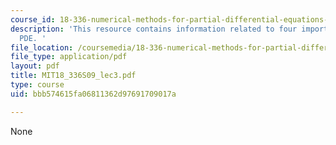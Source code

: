 ```yaml
---
course_id: 18-336-numerical-methods-for-partial-differential-equations-spring-2009
description: 'This resource contains information related to four important linear
  PDE. '
file_location: /coursemedia/18-336-numerical-methods-for-partial-differential-equations-spring-2009/bbb574615fa06811362d97691709017a_MIT18_336S09_lec3.pdf
file_type: application/pdf
layout: pdf
title: MIT18_336S09_lec3.pdf
type: course
uid: bbb574615fa06811362d97691709017a

---
```

None
